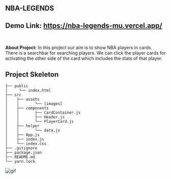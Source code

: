 ## NBA-LEGENDS

## Demo Link: https://nba-legends-mu.vercel.app/

</br>
<p><b>About Project:</b> In this project our aim is to show NBA players in cards. There is a searchbar for searching players. We can click the player cards for activating the other side
of the card which includes the stats of that player. </p>

## Project Skeleton

```
├── public
│     └── index.html
├── src
│    ├── assets
│    │       └── [images]
│    ├── components
│    │       ├── CardContainer.js
│    │       ├── Header.js
│    │       └── PlayerCard.js
│    ├── helper
│    │       └── data.js
│    ├── App.js
│    ├── index.js
│    └── index.css
├── .gitignore
├── package.json
├── README.md
└── yarn.lock
```

<img src="./src/assets/nba-legends.gif" alt="gif">
